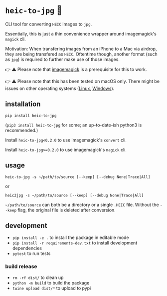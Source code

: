# `heic-to-jpg` 📸

CLI tool for converting `HEIC` images to `jpg`.

Essentially, this is just a thin convenience wrapper around imagemagick's `magick` cli.

Motivation: When transfering images from an iPhone to a Mac via airdrop, they are being transfered as `HEIC`. Oftentime though, another format (such as `jpg`) is required to further make use of those images.

👉 ⚠️ Please note that [imagemagick](https://imagemagick.org/script/download.php) is a prerequisite for this to work.

👉 ⚠️ Please note that this has been tested on macOS only. There might be issues on other operating systems ([Linux](https://github.com/creimers/heic-to-jpg/issues/1), [Windows](https://github.com/creimers/heic-to-jpg/issues/2)).

## installation

`pip install heic-to-jpg`

(`pip3 install heic-to-jpg` for some; an up-to-date-ish python3 is recommended.)

Install `heic-to-jpg<0.2.0` to use imagemagick's `convert` cli.

Install `heic-to-jpg>=0.2.0` to use imagemagick's `magick` cli.

## usage

`heic-to-jpg -s ~/path/to/source [--keep] [--debug None|Trace|All]`

or

`heic2jpg -s ~/path/to/source [--keep] [--debug None|Trace|All]` 

`~/path/to/source` can both be a directory or a single `.HEIC` file. Without the `--keep` flag, the original file is deleted after conversion.

## development

- `pip install -e .` to install the package in editable mode
- `pip install -r requirements-dev.txt` to install development dependencies
- `pytest` to run tests

### build release

- `rm -rf dist/` to clean up
- `python -m build` to build the package
- `twine upload dist/*` to upload to pypi

